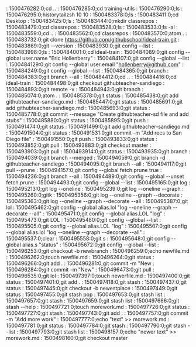 : 1500476282:0;cd ..
: 1500476285:0;cd training-utils
: 1500476290:0;ls
: 1500476295:0;historytailzsh 10 10 
: 1500483378:0;ls
: 1500483411:0;cd Desktop
: 1500483425:0;ls
: 1500483444:0;mkdir classrepos
: 1500483479:0;cd classrepos
: 1500483528:0;ls
: 1500483533:0;ls -al
: 1500483559:0;cd ..
: 1500483562:0;cd classrepos
: 1500483570:0;atom .
: 1500483732:0;git clone https://github.com/githubschool/ideal-train.git
: 1500483869:0;git --version
: 1500483930:0;git config --list
: 1500483998:0;ls
: 1500484001:0;cd ideal-train
: 1500484089:0;git config --global user.name "Eric Hollenberry"
: 1500484107:0;git config --global --list
: 1500484129:0;git config --global user.email "hollenberry@github.com"
: 1500484249:0;git config --global --list
: 1500484365:0;git branch
: 1500484383:0;git branch --all
: 1500484412:0;cd ..
: 1500484416:0;cd ideal-train
: 1500484498:0;git checkout githubteacher-sandiego 
: 1500484893:0;git remote -v
: 1500484943:0;git branch
: 1500485074:0;atom .
: 1500485378:0;git status
: 1500485438:0;git add githubteacher-sandiego.md
: 1500485447:0;git status
: 1500485691:0;git add githubteacher-sandiego.md
: 1500485693:0;git status
: 1500485778:0;git commit --message "Create githubteacher-sd file and add stubs"
: 1500485880:0;git status
: 1500485895:0;git push
: 1500491474:0;git status
: 1500491499:0;git add githubteacher-sandiego.md
: 1500491504:0;git status
: 1500491531:0;git commit -m "Add recs to San Diego file"
: 1500491550:0;git push
: 1500493833:0;git status
: 1500493852:0;git pull
: 1500493883:0;git checkout master
: 1500493903:0;git pull
: 1500493914:0;git status
: 1500493935:0;git branch
: 1500494039:0;git branch --merged
: 1500494059:0;git branch -d githubteacher-sandiego 
: 1500494095:0;git branch --all
: 1500494117:0;git pull --prune
: 1500494157:0;git config --global fetch.prune true
: 1500494236:0;git branch --all
: 1500494489:0;git config --global --unset fetch.prune
: 1500494493:0;git config --global --list
: 1500495165:0;git log
: 1500495213:0;git log --oneline
: 1500495239:0;git log --oneline --graph
: 1500495260:0;gitk
: 1500495356:0;git log --oneline --graph --decorate
: 1500495363:0;git log --oneline --graph --decorate --all
: 1500495387:0;git lol
: 1500495462:0;git config --global alias.lol "log --oneline --graph --decorate --all"
: 1500495471:0;git config --global alias.LOL "log"
: 1500495473:0;git LOL
: 1500495480:0;git config --global --list
: 1500495505:0;git config --global alias.LOL "log"
: 1500495507:0;git config --global alias.lol "log --oneline --graph --decorate --all"
: 1500495537:0;clear
: 1500495558:0;git s
: 1500495648:0;git config --global alias.s "status"
: 1500495672:0;git config --global --list
: 1500496253:0;git checkout -b newbranch
: 1500496259:0;echo newfile.md
: 1500496262:0;touch newfile.md
: 1500496264:0;git status
: 1500496266:0;git add .
: 1500496281:0;git commit -m "New
: 1500496284:0;git commit -m "New"
: 1500496473:0;git pull
: 1500496535:0;git lol
: 1500497397:0;touch newerfile.md
: 1500497400:0;git status
: 1500497401:0;git add .
: 1500497418:0;git stash
: 1500497437:0;git status
: 1500497445:0;git checkout -b newestplace
: 1500497449:0;git status
: 1500497455:0;git stash pop
: 1500497653:0;git stash list
: 1500497657:0;git stash
: 1500497659:0;git stash list
: 1500497666:0;git stash --help
: 1500497721:0;touch morework.md
: 1500497726:0;git status
: 1500497727:0;git stash
: 1500497743:0;git add .
: 1500497757:0;git commit -m "Add more work"
: 1500497777:0;echo "text" >> morework.md
: 1500497781:0;git status
: 1500497784:0;git stash
: 1500497790:0;git stash --list
: 1500497793:0;git stash list
: 1500498157:0;echo "newer text" >> morework.md
: 1500498160:0;git checkout master

